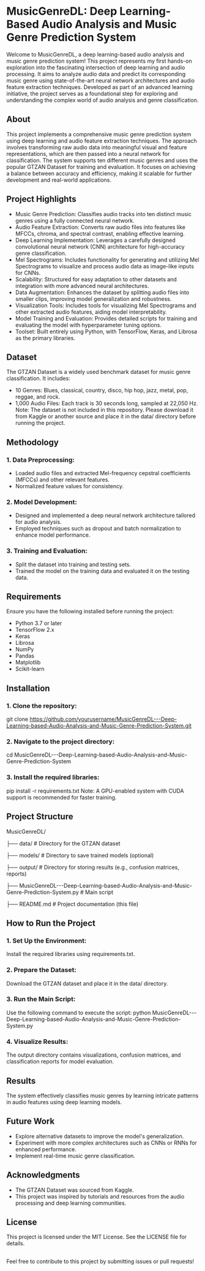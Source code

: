 # MusicGenreDL: Deep Learning-Based Audio Analysis and Music Genre Prediction System
Welcome to MusicGenreDL, a deep learning-based audio analysis and music genre prediction system! This project represents my first hands-on exploration into the fascinating intersection of deep learning and audio processing. It aims to analyze audio data and predict its corresponding music genre using state-of-the-art neural network architectures and audio feature extraction techniques.
Developed as part of an advanced learning initiative, the project serves as a foundational step for exploring and understanding the complex world of audio analysis and genre classification.

## About
This project implements a comprehensive music genre prediction system using deep learning and audio feature extraction techniques. The approach involves transforming raw audio data into meaningful visual and feature representations, which are then passed into a neural network for classification.
The system supports ten different music genres and uses the popular GTZAN Dataset for training and evaluation. It focuses on achieving a balance between accuracy and efficiency, making it scalable for further development and real-world applications.

## Project Highlights
- Music Genre Prediction: Classifies audio tracks into ten distinct music genres using a fully connected neural network.
- Audio Feature Extraction: Converts raw audio files into features like MFCCs, chroma, and spectral contrast, enabling effective learning.
- Deep Learning Implementation: Leverages a carefully designed convolutional neural network (CNN) architecture for high-accuracy genre classification.
- Mel Spectrograms: Includes functionality for generating and utilizing Mel Spectrograms to visualize and process audio data as image-like inputs for CNNs.
- Scalability: Structured for easy adaptation to other datasets and integration with more advanced neural architectures.
- Data Augmentation: Enhances the dataset by splitting audio files into smaller clips, improving model generalization and robustness.
- Visualization Tools: Includes tools for visualizing Mel Spectrograms and other extracted audio features, aiding model interpretability.
- Model Training and Evaluation: Provides detailed scripts for training and evaluating the model with hyperparameter tuning options.
- Toolset: Built entirely using Python, with TensorFlow, Keras, and Librosa as the primary libraries.

## Dataset
The GTZAN Dataset is a widely used benchmark dataset for music genre classification. It includes:
* 10 Genres: Blues, classical, country, disco, hip hop, jazz, metal, pop, reggae, and rock.
* 1,000 Audio Files: Each track is 30 seconds long, sampled at 22,050 Hz.
Note: The dataset is not included in this repository. Please download it from Kaggle or another source and place it in the data/ directory before running the project.

## Methodology
### 1. Data Preprocessing:
* Loaded audio files and extracted Mel-frequency cepstral coefficients (MFCCs) and other relevant features.
* Normalized feature values for consistency.
### 2. Model Development:
* Designed and implemented a deep neural network architecture tailored for audio analysis.
* Employed techniques such as dropout and batch normalization to enhance model performance.
### 3. Training and Evaluation:
* Split the dataset into training and testing sets.
* Trained the model on the training data and evaluated it on the testing data.

## Requirements
Ensure you have the following installed before running the project:

* Python 3.7 or later
* TensorFlow 2.x
* Keras
* Librosa
* NumPy
* Pandas
* Matplotlib
* Scikit-learn

## Installation

### 1. Clone the repository:
git clone https://github.com/yourusername/MusicGenreDL---Deep-Learning-based-Audio-Analysis-and-Music-Genre-Prediction-System.git
### 2. Navigate to the project directory:
cd MusicGenreDL---Deep-Learning-based-Audio-Analysis-and-Music-Genre-Prediction-System
### 3. Install the required libraries:
pip install -r requirements.txt
Note: A GPU-enabled system with CUDA support is recommended for faster training.

## Project Structure

MusicGenreDL/

├── data/                        # Directory for the GTZAN dataset

├── models/                      # Directory to save trained models (optional)

├── output/                      # Directory for storing results (e.g., confusion matrices, reports)

├── MusicGenreDL---Deep-Learning-based-Audio-Analysis-and-Music-Genre-Prediction-System.py  # Main script

├── README.md                    # Project documentation (this file)

## How to Run the Project
### 1. Set Up the Environment:
Install the required libraries using requirements.txt.
### 2. Prepare the Dataset:
Download the GTZAN dataset and place it in the data/ directory.
### 3. Run the Main Script:
Use the following command to execute the script:
python MusicGenreDL---Deep-Learning-based-Audio-Analysis-and-Music-Genre-Prediction-System.py
### 4. Visualize Results:
The output directory contains visualizations, confusion matrices, and classification reports for model evaluation.

## Results
The system effectively classifies music genres by learning intricate patterns in audio features using deep learning models.

## Future Work
- Explore alternative datasets to improve the model's generalization.
- Experiment with more complex architectures such as CNNs or RNNs for enhanced performance.
- Implement real-time music genre classification.

## Acknowledgments
- The GTZAN Dataset was sourced from Kaggle.
- This project was inspired by tutorials and resources from the audio processing and deep learning communities.

## License
This project is licensed under the MIT License. See the LICENSE file for details.

## 
Feel free to contribute to this project by submitting issues or pull requests!
